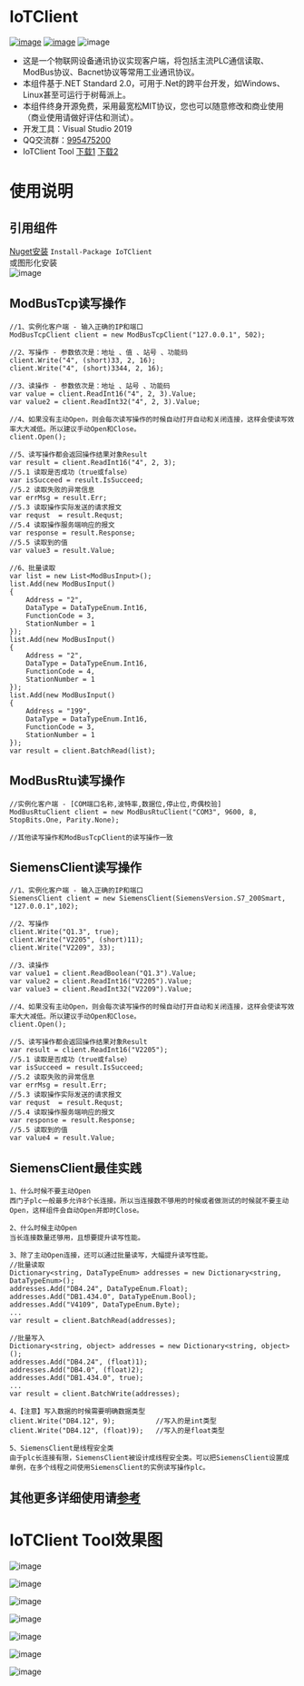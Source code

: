 
# IoTClient 
[![image](https://img.shields.io/nuget/v/IoTClient.svg)](https://www.nuget.org/packages/IoTClient/) [![image](https://img.shields.io/nuget/dt/IoTClient.svg)](https://www.nuget.org/packages/IoTClient/) ![image](https://img.shields.io/github/license/alienwow/SnowLeopard.svg)
- 这是一个物联网设备通讯协议实现客户端，将包括主流PLC通信读取、ModBus协议、Bacnet协议等常用工业通讯协议。
- 本组件基于.NET Standard 2.0，可用于.Net的跨平台开发，如Windows、Linux甚至可运行于树莓派上。
- 本组件终身开源免费，采用最宽松MIT协议，您也可以随意修改和商业使用（商业使用请做好评估和测试）。  
- 开发工具：Visual Studio 2019 
- QQ交流群：[995475200](https://jq.qq.com/?_wv=1027&k=5bz0ne5)  
- IoTClient Tool [下载1](https://github.com/zhaopeiym/IoTClient/releases) [下载2](https://files-cdn.cnblogs.com/files/zhaopei/IoTClient.rar) 

# 使用说明
## 引用组件
[Nuget安装](https://www.nuget.org/packages/IoTClient/) ```Install-Package IoTClient ```  
或图形化安装   
![image](https://user-images.githubusercontent.com/5820324/68722366-2fc5bf00-05f0-11ea-8282-f2b0a58a9f9d.png)  

## ModBusTcp读写操作

```
//1、实例化客户端 - 输入正确的IP和端口
ModBusTcpClient client = new ModBusTcpClient("127.0.0.1", 502);

//2、写操作 - 参数依次是：地址 、值 、站号 、功能码
client.Write("4", (short)33, 2, 16);
client.Write("4", (short)3344, 2, 16);

//3、读操作 - 参数依次是：地址 、站号 、功能码
var value = client.ReadInt16("4", 2, 3).Value;
var value2 = client.ReadInt32("4", 2, 3).Value;

//4、如果没有主动Open，则会每次读写操作的时候自动打开自动和关闭连接，这样会使读写效率大大减低。所以建议手动Open和Close。
client.Open();

//5、读写操作都会返回操作结果对象Result
var result = client.ReadInt16("4", 2, 3);
//5.1 读取是否成功（true或false）
var isSucceed = result.IsSucceed;
//5.2 读取失败的异常信息
var errMsg = result.Err;
//5.3 读取操作实际发送的请求报文
var requst  = result.Requst;
//5.4 读取操作服务端响应的报文
var response = result.Response;
//5.5 读取到的值
var value3 = result.Value;

//6、批量读取
var list = new List<ModBusInput>();
list.Add(new ModBusInput()
{
    Address = "2",
    DataType = DataTypeEnum.Int16,
    FunctionCode = 3,
    StationNumber = 1
});
list.Add(new ModBusInput()
{
    Address = "2",
    DataType = DataTypeEnum.Int16,
    FunctionCode = 4,
    StationNumber = 1
});
list.Add(new ModBusInput()
{
    Address = "199",
    DataType = DataTypeEnum.Int16,
    FunctionCode = 3,
    StationNumber = 1
});
var result = client.BatchRead(list);
``` 

## ModBusRtu读写操作
```
//实例化客户端 - [COM端口名称,波特率,数据位,停止位,奇偶校验]
ModBusRtuClient client = new ModBusRtuClient("COM3", 9600, 8, StopBits.One, Parity.None);

//其他读写操作和ModBusTcpClient的读写操作一致
```

## SiemensClient读写操作
```
//1、实例化客户端 - 输入正确的IP和端口
SiemensClient client = new SiemensClient(SiemensVersion.S7_200Smart, "127.0.0.1",102);

//2、写操作
client.Write("Q1.3", true);
client.Write("V2205", (short)11);
client.Write("V2209", 33);

//3、读操作
var value1 = client.ReadBoolean("Q1.3").Value;
var value2 = client.ReadInt16("V2205").Value;
var value3 = client.ReadInt32("V2209").Value;

//4、如果没有主动Open，则会每次读写操作的时候自动打开自动和关闭连接，这样会使读写效率大大减低。所以建议手动Open和Close。
client.Open();

//5、读写操作都会返回操作结果对象Result
var result = client.ReadInt16("V2205");
//5.1 读取是否成功（true或false）
var isSucceed = result.IsSucceed;
//5.2 读取失败的异常信息
var errMsg = result.Err;
//5.3 读取操作实际发送的请求报文
var requst  = result.Requst;
//5.4 读取操作服务端响应的报文
var response = result.Response;
//5.5 读取到的值
var value4 = result.Value;
```

## SiemensClient最佳实践
```
1、什么时候不要主动Open
西门子plc一般最多允许8个长连接。所以当连接数不够用的时候或者做测试的时候就不要主动Open，这样组件会自动Open并即时Close。

2、什么时候主动Open
当长连接数量还够用，且想要提升读写性能。

3、除了主动Open连接，还可以通过批量读写，大幅提升读写性能。
//批量读取
Dictionary<string, DataTypeEnum> addresses = new Dictionary<string, DataTypeEnum>();
addresses.Add("DB4.24", DataTypeEnum.Float);
addresses.Add("DB1.434.0", DataTypeEnum.Bool);
addresses.Add("V4109", DataTypeEnum.Byte);
...
var result = client.BatchRead(addresses);

//批量写入
Dictionary<string, object> addresses = new Dictionary<string, object>();
addresses.Add("DB4.24", (float)1);
addresses.Add("DB4.0", (float)2);
addresses.Add("DB1.434.0", true);
...
var result = client.BatchWrite(addresses);

4、【注意】写入数据的时候需要明确数据类型
client.Write("DB4.12", 9);          //写入的是int类型
client.Write("DB4.12", (float)9);   //写入的是float类型

5、SiemensClient是线程安全类
由于plc长连接有限，SiemensClient被设计成线程安全类。可以把SiemensClient设置成单例，在多个线程之间使用SiemensClient的实例读写操作plc。
```

## 其他更多详细使用请[参考](https://github.com/zhaopeiym/IoTClient/tree/master/IoTClient.Tool/Controls)

# IoTClient Tool效果图   
![image](https://user-images.githubusercontent.com/5820324/93007864-62d63780-f5a0-11ea-9664-89c21d8d98da.png)  

![image](https://user-images.githubusercontent.com/5820324/68926546-c052f980-07c0-11ea-86ec-8ae36cc9aa3a.png)    

![image](https://user-images.githubusercontent.com/5820324/68926383-5a667200-07c0-11ea-905c-42a391f2300f.png)

![image](https://user-images.githubusercontent.com/5820324/68068805-3c4a4c00-fd94-11e9-899e-cec0b4b70fa8.png)  

![image](https://user-images.githubusercontent.com/5820324/68068874-bf6ba200-fd94-11e9-817d-62ed251e258f.png)  

![image](https://user-images.githubusercontent.com/5820324/68068818-63a11900-fd94-11e9-932e-fa0bd5941861.png)  

![image](https://user-images.githubusercontent.com/5820324/68068890-e75b0580-fd94-11e9-9370-b914e5af9590.png)  
